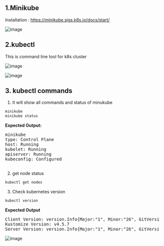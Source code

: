 ## 1.Minikube
Installation : https://minikube.sigs.k8s.io/docs/start/

![image](https://user-images.githubusercontent.com/74223025/230343047-ea6aba15-4be2-40bc-9442-6305e64ab182.png)

## 2.kubectl
This is command line tool for k8s cluster

![image](https://user-images.githubusercontent.com/74223025/232484521-3b453e67-31cc-46d6-a6e1-d6e0f46b4a15.png)

![image](https://user-images.githubusercontent.com/74223025/232676463-9e19ea24-1d72-4850-b84f-830a064433e7.png)

## 3. kubectl commands

1. It will show all commands and status of minukube
```ruby
minikube
minikube status
```
**Expected Output:**
<pre>minikube
type: Control Plane
host: Running
kubelet: Running
apiserver: Running
kubeconfig: Configured

</pre>

2. get node status
```ruby
kubectl get nodes
```
3. Check kubernetes version
```ruby
kubectl version
```
**Expected Output**
<pre>Client Version: version.Info{Major:&quot;1&quot;, Minor:&quot;26&quot;, GitVersion:&quot;v1.26.4&quot;, GitCommit:&quot;f89670c3aa4059d6999cb42e23ccb4f0b9a03979&quot;, GitTreeState:&quot;clean&quot;, BuildDate:&quot;2023-04-14T02:13:27Z&quot;, GoVersion:&quot;go1.19.8&quot;, Compiler:&quot;gc&quot;, Platform:&quot;linux/amd64&quot;}
Kustomize Version: v4.5.7
Server Version: version.Info{Major:&quot;1&quot;, Minor:&quot;26&quot;, GitVersion:&quot;v1.26.3&quot;, GitCommit:&quot;9e644106593f3f4aa98f8a84b23db5fa378900bd&quot;, GitTreeState:&quot;clean&quot;, BuildDate:&quot;2023-03-15T13:33:12Z&quot;, GoVersion:&quot;go1.19.7&quot;, Compiler:&quot;gc&quot;, Platform:&quot;linux/amd64&quot;}
</pre>



![image](https://user-images.githubusercontent.com/74223025/232680006-fe778893-5fd1-4220-a5dd-fa628453ba7d.png)
